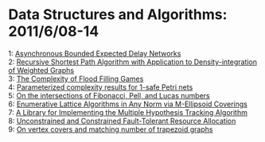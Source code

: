 # Data Structures and Algorithms: 2011/6/08-14  
1: [Asynchronous Bounded Expected Delay Networks](https://doi.org/10.48550/arXiv.1003.2084)  
2: [Recursive Shortest Path Algorithm with Application to  Density-integration of Weighted Graphs](https://doi.org/10.48550/arXiv.1104.1355)  
3: [The Complexity of Flood Filling Games](https://doi.org/10.48550/arXiv.1001.4420)  
4: [Parameterized complexity results for 1-safe Petri nets](https://doi.org/10.48550/arXiv.1106.2122)  
5: [On the intersections of Fibonacci, Pell, and Lucas numbers](https://doi.org/10.48550/arXiv.1002.1679)  
6: [Enumerative Lattice Algorithms in Any Norm via M-Ellipsoid Coverings](https://doi.org/10.48550/arXiv.1011.5666)  
7: [A Library for Implementing the Multiple Hypothesis Tracking Algorithm](https://doi.org/10.48550/arXiv.1106.2263)  
8: [Unconstrained and Constrained Fault-Tolerant Resource Allocation](https://doi.org/10.48550/arXiv.1106.2294)  
9: [On vertex covers and matching number of trapezoid graphs](https://doi.org/10.48550/arXiv.1106.2351)  